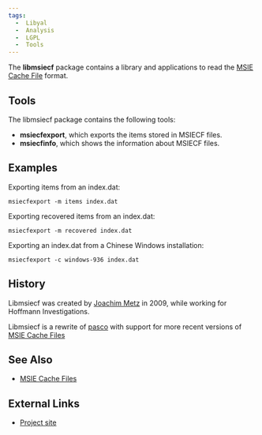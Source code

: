 ```yaml
---
tags:
  -  Libyal
  -  Analysis
  -  LGPL
  -  Tools
---
```

The **libmsiecf** package contains a library and applications to read
the [MSIE Cache File](internet_explorer_history_file_format.md)
format.

## Tools

The libmsiecf package contains the following tools:

- **msiecfexport**, which exports the items stored in MSIECF files.
- **msiecfinfo**, which shows the information about MSIECF files.

## Examples

Exporting items from an index.dat:

    msiecfexport -m items index.dat

Exporting recovered items from an index.dat:

    msiecfexport -m recovered index.dat

Exporting an index.dat from a Chinese Windows installation:

    msiecfexport -c windows-936 index.dat

## History

Libmsiecf was created by [Joachim Metz](joachim_metz.md) in
2009, while working for Hoffmann Investigations.

Libmsiecf is a rewrite of
[pasco](https://sourceforge.net/projects/odessa/) with support for more
recent versions of [MSIE Cache
Files](internet_explorer_history_file_format.md)

## See Also

- [MSIE Cache Files](internet_explorer_history_file_format.md)

## External Links

- [Project site](https://github.com/libyal/libmsiecf/)

